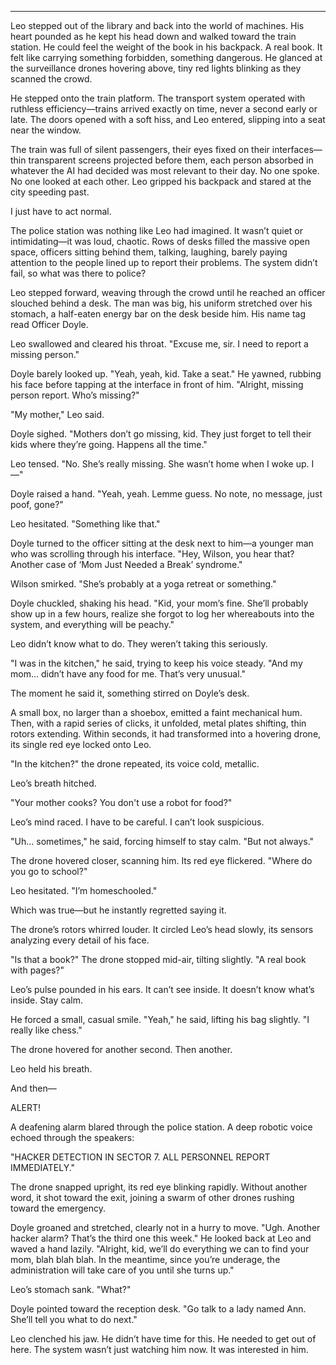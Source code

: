 
---

Leo stepped out of the library and back into the world of
machines. His heart pounded as he kept his head down and walked toward
the train station. He could feel the weight of the book in his
backpack. A real book. It felt like carrying something forbidden,
something dangerous. He glanced at the surveillance drones hovering
above, tiny red lights blinking as they scanned the crowd.

He stepped onto the train platform. The transport system operated with
ruthless efficiency—trains arrived exactly on time, never a second
early or late. The doors opened with a soft hiss, and Leo entered,
slipping into a seat near the window.

The train was full of silent passengers, their eyes fixed on their
interfaces—thin transparent screens projected before them, each person
absorbed in whatever the AI had decided was most relevant to their
day. No one spoke. No one looked at each other. Leo gripped his
backpack and stared at the city speeding past.

I just have to act normal.

The police station was nothing like Leo had imagined.
It wasn’t quiet or intimidating—it was loud, chaotic. Rows of
desks filled the massive open space, officers sitting behind them,
talking, laughing, barely paying attention to the people lined up to
report their problems. The system didn’t fail, so what was there to
police?

Leo stepped forward, weaving through the crowd until he reached an
officer slouched behind a desk. The man was big, his uniform stretched
over his stomach, a half-eaten energy bar on the desk beside him. His
name tag read Officer Doyle.

Leo swallowed and cleared his throat. "Excuse me, sir. I need to
report a missing person."

Doyle barely looked up. "Yeah, yeah, kid. Take a seat." He yawned,
rubbing his face before tapping at the interface in front of
him. "Alright, missing person report. Who’s missing?"

"My mother," Leo said.  

Doyle sighed. "Mothers don’t go missing, kid. They just forget to
tell their kids where they’re going. Happens all the time."

Leo tensed. "No. She’s really missing. She wasn’t home when I woke up. I—"

Doyle raised a hand. "Yeah, yeah. Lemme guess. No note, no message,
just poof, gone?"

Leo hesitated. "Something like that."

Doyle turned to the officer sitting at the desk next to him—a younger
man who was scrolling through his interface. "Hey, Wilson, you hear
that? Another case of ‘Mom Just Needed a Break’ syndrome."

Wilson smirked. "She’s probably at a yoga retreat or something."  

Doyle chuckled, shaking his head. "Kid, your mom’s fine. She’ll
probably show up in a few hours, realize she forgot to log her
whereabouts into the system, and everything will be peachy."

Leo didn’t know what to do. They weren’t taking this seriously.  

"I was in the kitchen," he said, trying to keep his voice steady. "And
my mom… didn’t have any food for me. That’s very unusual."

The moment he said it, something stirred on Doyle’s desk.  

A small box, no larger than a shoebox, emitted a faint mechanical
hum. Then, with a rapid series of clicks, it unfolded, metal
plates shifting, thin rotors extending. Within seconds, it had
transformed into a hovering drone, its single red eye locked onto
Leo.

"In the kitchen?" the drone repeated, its voice cold, metallic.  

Leo’s breath hitched.  

"Your mother cooks? You don't use a robot for food?"  

Leo’s mind raced. I have to be careful. I can’t look suspicious.

"Uh… sometimes," he said, forcing himself to stay calm. "But not
always."

The drone hovered closer, scanning him. Its red eye
flickered. "Where do you go to school?"

Leo hesitated. "I’m homeschooled."

Which was true—but he instantly regretted saying it.

The drone’s rotors whirred louder. It circled Leo’s head slowly, its
sensors analyzing every detail of his face.

"Is that a book?" The drone stopped mid-air, tilting
  slightly. "A real book with pages?"

Leo’s pulse pounded in his ears. It can’t see inside. It doesn’t
know what’s inside. Stay calm.

He forced a small, casual smile. "Yeah," he said, lifting his bag
slightly. "I really like chess."

The drone hovered for another second. Then another.

Leo held his breath.

And then—

ALERT!  

A deafening alarm blared through the police station. A deep robotic
voice echoed through the speakers:

"HACKER DETECTION IN SECTOR 7. ALL PERSONNEL REPORT IMMEDIATELY."

The drone snapped upright, its red eye blinking rapidly. Without
another word, it shot toward the exit, joining a swarm of other drones
rushing toward the emergency.

Doyle groaned and stretched, clearly not in a hurry to
move. "Ugh. Another hacker alarm? That’s the third one this week." He
looked back at Leo and waved a hand lazily. "Alright, kid, we’ll do
everything we can to find your mom, blah blah blah. In the meantime,
since you’re underage, the administration will take care of you until
she turns up."

Leo’s stomach sank. "What?"  

Doyle pointed toward the reception desk. "Go talk to a lady named
Ann. She’ll tell you what to do next."

Leo clenched his jaw. He didn’t have time for this. He needed to get
out of here. The system wasn’t just watching him now. It was
interested in him.
